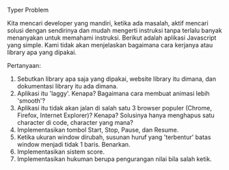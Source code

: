 Typer Problem

Kita mencari developer yang mandiri, ketika ada masalah, aktif mencari solusi dengan sendirinya dan mudah mengerti instruksi tanpa terlalu banyak menanyakan untuk memahami instruksi.
Berikut adalah aplikasi Javascript yang simple.
Kami tidak akan menjelaskan bagaimana cara kerjanya atau library apa yang dipakai.

Pertanyaan:
1. Sebutkan library apa saja yang dipakai, website library itu dimana, dan dokumentasi library itu ada dimana.
2. Aplikasi itu 'laggy'. Kenapa? Bagaimana cara membuat animasi lebih 'smooth'?
3. Aplikasi itu tidak akan jalan di salah satu 3 browser populer (Chrome, Firefox, Internet Explorer)? Kenapa? Solusinya hanya menghapus satu character di code, character yang mana?
3. Implementasikan tombol Start, Stop, Pause, dan Resume.
4. Ketika ukuran window dirubah, susunan huruf yang 'terbentur' batas window menjadi tidak 1 baris. Benarkan.
5. Implementasikan sistem score.
6. Implementasikan hukuman berupa pengurangan nilai bila salah ketik.
